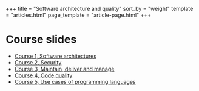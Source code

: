 +++
title = "Software architecture and quality"
sort_by = "weight"
template = "articles.html"
page_template = "article-page.html"
+++

# Course slides

- [Course 1, Software architectures](https://kenn7.github.io/courses/soft_arch/cours1)
- [Course 2, Security](https://kenn7.github.io/courses/soft_arch/cours2)
- [Course 3, Maintain, deliver and manage](https://kenn7.github.io/courses/soft_arch/cours3)
- [Course 4, Code quality](https://kenn7.github.io/courses/soft_arch/cours4)
- [Course 5, Use cases of programming languages](https://kenn7.github.io/courses/soft_arch/cours5)

